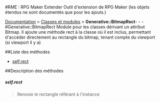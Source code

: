 #RME : RPG Maker Extender
Outil d'extension de RPG Maker
    (les objets étendus ne sont documentés que pour les ajouts.)

[Documentation](README.md) > [Classes et modules](__class-and-module_list.md) > **Generative::BitmapRect**- - -#Generative::BitmapRect
Module pour les classes dérivant un attribut Bitmap. Il ajoute une méthode rect à la classe
    où il est inclus, permettant d'accéder directement au rectangle du bitmap, tenant compte du viewport (si viewport il y a)

##Liste des méthodes
*    [self.rect](#selfrect)


##Description des méthodes
##### self.rect

> Renvoie le rectangle référant à l'instance

  
> 





